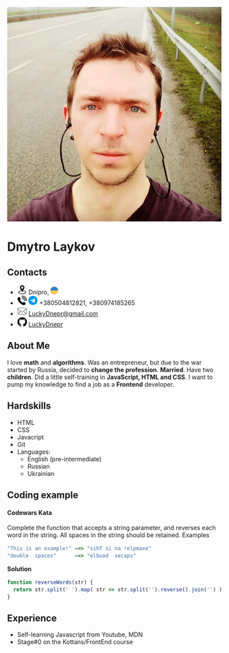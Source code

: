 ![avatar](https://github.com/LuckyDnepr/rsschool-cv/blob/gh-pages/photo/avatar.png)
# Dmytro Laykov

## Contacts

* **<img src="https://github.com/LuckyDnepr/rsschool-cv/blob/gh-pages/pisc/location-icon.png" height="22">** Dnipro, <img src="https://github.com/LuckyDnepr/rsschool-cv/blob/gh-pages/pisc/ukraine-icon.png" height="18">
* **<img src="https://github.com/LuckyDnepr/rsschool-cv/blob/gh-pages/pisc/phone-icon.png" height="22"> <img src="https://github.com/LuckyDnepr/rsschool-cv/blob/gh-pages/pisc/telegram-icon.png" height="22">**  +380504812821, +380974185265
* **<img src="https://github.com/LuckyDnepr/rsschool-cv/blob/gh-pages/pisc/mail-icon.png" height="22">** LuckyDnepr@gmail.com
* **<img src="https://github.com/LuckyDnepr/rsschool-cv/blob/gh-pages/pisc/github-icon.png" height="22">** [LuckyDnepr](https://github.com/LuckyDnepr)

## About Me
I love **math** and **algorithms**.
Was an entrepreneur, but due to the war started by Russia, decided to **change the profession**.
**Married**. Have two **children**.
Did a little self-training in **JavaScript, HTML and CSS**.
I want to pump my knowledge to find a job as a **Frontend** developer.

## Hardskills
* HTML
* CSS
* Javacript
* Git
* Languages:
    * English (pre-intermediate)
    * Russian
    * Ukrainian
## Coding example
#### Codewars Kata
Complete the function that accepts a string parameter, and reverses each word in the string. All spaces in the string should be retained.
Examples
```js
"This is an example!" ==> "sihT si na !elpmaxe"
"double  spaces"      ==> "elbuod  secaps"
```
**Solution**
```js
function reverseWords(str) {
  return str.split(' ').map( str => str.split('').reverse().join('') ).join(' ');
}
```
## Experience
* Self-learning Javascript from Youtube, MDN
* Stage#0 on the Kottans/FrontEnd course
